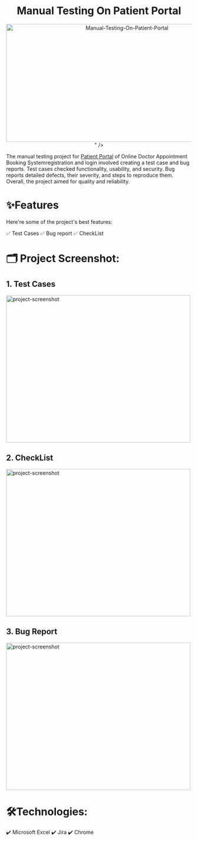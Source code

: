 <h1 id="title" align="center">Manual Testing On Patient Portal</h1>

<p align="center"><img src="https://socialify.git.ci/mazharulshameem/Manual-Testing-On-Patient-Portal/image?issues=1&language=1&name=1&owner=1&pattern=Solid&stargazers=1&theme=Dark" alt="Manual-Testing-On-Patient-Portal" width="640" height="320" />" /></p>

The manual testing project for [Patient Portal](https://mean.stagingsdei.com:9157/patient/signup) of
Online Doctor Appointment Booking Systemregistration and login involved creating a  test case
and bug reports. Test cases checked functionality, usability, and security. Bug reports detailed defects, their severity, and steps to reproduce them. Overall, the project aimed for quality and reliability.
  
  
# ✨Features
Here're some of the project's best features:

✅   Test Cases
✅   Bug report
✅   CheckList


# 🗂️ Project Screenshot:

 ## 1. Test Cases
<img src="https://i.ibb.co/ts6mSCQ/Test-Cases.png" alt="project-screenshot" width="500" height="400/">

## 2. CheckList
<img src="https://i.ibb.co/mbycypQ/Check-List.png" alt="project-screenshot" width="500" height="400/">

## 3. Bug Report
<img src="https://i.ibb.co/6DYcFYq/Bug-Report.png" alt="project-screenshot" width="500" height="400/">

  
# 🛠️Technologies:

✔️   Microsoft Excel
✔️   Jira
✔️   Chrome
